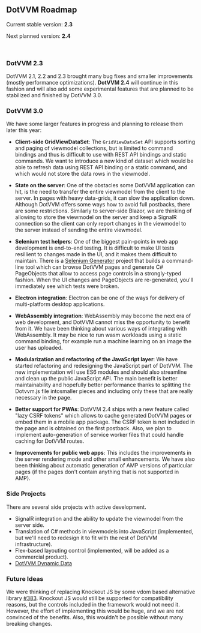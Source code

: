 ## DotVVM Roadmap

Current stable version: **2.3**

Next planned version:   **2.4**

<br />

### DotVVM 2.3

DotVVM 2.1, 2.2 and 2.3 brought many bug fixes and smaller improvements (mostly performance optimizations). **DotVVM 2.4** will continue in this fashion and will also add some experimental features that are planned to be stabilized and finished by DotVVM 3.0.

### DotVVM 3.0

We have some larger features in progress and planning to release them later this year:

* **Client-side GridViewDataSet**: The `GridViewDataSet` API supports sorting and paging of viewmodel collections, but is limited to command bindings and thus is difficult to use with REST API bindings and static commands. We want to introduce a new kind of dataset which would be able to refresh data using REST API binding or a static command, and which would not store the data rows in the viewmodel.

* **State on the server**: One of the obstacles some DotVVM application can hit, is the need to transfer the entire viewmodel from the client to the server. In pages with heavy data-grids, it can slow the application down. Although DotVVM offers some ways how to avoid full postbacks, there are some restrictions. Similarly to server-side Blazor, we are thinking of allowing to store the viewmodel on the server and keep a SignalR connection so the client can only report changes in the viewmodel to the server instead of sending the entire viewmodel.

* **Selenium test helpers**: One of the biggest pain-points in web app development is end-to-end testing. It is difficult to make UI tests resillient to changes made in the UI, and it makes them difficult to maintain. There is a [Selenium Generator](https://github.com/riganti/dotvvm-selenium-generator) project that builds a command-line tool which can browse DotVVM pages and generate C# PageObjects that allow to access page controls in a strongly-typed fashion. When the UI changes and PageObjects are re-generated, you'll immediately see which tests were broken.

* **Electron integration**: Electron can be one of the ways for delivery of multi-platform desktop applications. 

* **WebAssembly integration**: WebAssembly may become the next era of web development, and DotVVM cannot miss the opportunity to benefit from it. We have been thinking about various ways of integrating with WebAssembly. It may be nice to run wasm workloads using a static command binding, for example run a machine learning on an image the user has uploaded.

* **Modularization and refactoring of the JavaScript layer**: We have started refactoring and redesigning the JavaScript part of DotVVM. The new implementation will use ES6 modules and should also streamline and clean up the public JavaScript API. The main benefit is better maintainability and hopefully better performance thanks to splitting the Dotvvm.js file intosmaller pieces and including only these that are really necessary in the page.

* **Better support for PWAs**: DotVVM 2.4 ships with a new feature called "lazy CSRF tokens" which allows to cache generated DotVVM pages or embed them in a mobile app package. The CSRF token is not included in the page and is obtained on the first postback. Also, we plan to implement auto-generation of service worker files that could handle caching for DotVVM routes.

* **Improvements for public web apps**: This includes the improvements in the server rendering mode and other small enhancements. We have also been thinking about automatic generation of AMP versions of particular pages (if the pages don't contain anything that is not supported in AMP).

### Side Projects

There are several side projects with active development. 

* SignalR integration and the ability to update the viewmodel from the server side.
* Translation of C# methods in viewmodels into JavaScript (implemented, but we'll need to redesign it to fit with the rest of DotVVM infrastructure).
* Flex-based layouting control (implemented, will be added as a commercial product).
* [DotVVM Dynamic Data](https://github.com/riganti/dotvvm-dynamic-data)

### Future Ideas

We were thinking of replacing Knockout JS by some vdom based alternative library [#383](https://github.com/riganti/dotvvm/issues/383). Knockout JS would still be supported for compatibility reasons, but the controls included in the framework would not need it. However, the effort of implementing this would be huge, and we are not convinced of the benefits. Also, this wouldn't be possible without many breaking changes.
